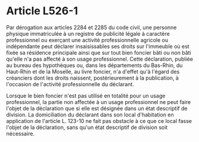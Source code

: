 # Article L526-1

Par dérogation aux articles 2284 et 2285 du code civil, une personne physique immatriculée à un registre de publicité légale à caractère professionnel ou exerçant une activité professionnelle agricole ou indépendante peut déclarer insaisissables ses droits sur l'immeuble où est fixée sa résidence principale ainsi que sur tout bien foncier bâti ou non bâti qu'elle n'a pas affecté à son usage professionnel. Cette déclaration, publiée au bureau des hypothèques ou, dans les départements du Bas-Rhin, du Haut-Rhin et de la Moselle, au livre foncier, n'a d'effet qu'à l'égard des créanciers dont les droits naissent, postérieurement à la publication, à l'occasion de l'activité professionnelle du déclarant.

Lorsque le bien foncier n'est pas utilisé en totalité pour un usage professionnel, la partie non affectée à un usage professionnel ne peut faire l'objet de la déclaration que si elle est désignée dans un état descriptif de division. La domiciliation du déclarant dans son local d'habitation en application de l'article L. 123-10 ne fait pas obstacle à ce que ce local fasse l'objet de la déclaration, sans qu'un état descriptif de division soit nécessaire.
